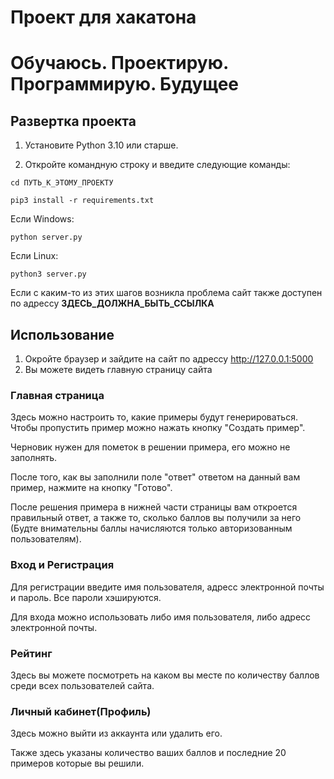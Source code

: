 # Проект для хакатона
# Обучаюсь. Проектирую. Программирую. Будущее

## Развертка проекта
1. Установите Python 3.10 или старше.

2. Откройте командную строку и введите следующие команды:


`cd ПУТЬ_К_ЭТОМУ_ПРОЕКТУ`

`pip3 install -r requirements.txt`

Если Windows:

`python server.py`

Если Linux:

`python3 server.py`

Если с каким-то из этих шагов возникла проблема сайт также доступен по адрессу __ЗДЕСЬ_ДОЛЖНА_БЫТЬ_ССЫЛКА__
## Использование

1. Окройте браузер и зайдите на сайт по адрессу http://127.0.0.1:5000
2. Вы можете видеть главную страницу сайта

### Главная страница
Здесь можно настроить то, какие примеры будут генерироваться. Чтобы пропустить пример можно нажать кнопку "Создать пример". 

Черновик нужен для пометок в решении примера, его можно не заполнять.

После того, как вы заполнили поле "ответ" ответом на данный вам пример, нажмите на кнопку "Готово".

После решения примера в нижней части страницы вам откроется правильный ответ, а также то, сколько баллов вы получили за него (Будте внимательны баллы начисляются только авторизованным пользователям).

### Вход и Регистрация
Для регистрации введите имя пользователя, адресс электронной почты и пароль. Все пароли хэшируются.

Для входа можно использовать либо имя пользователя, либо адресс электронной почты.

### Рейтинг
Здесь вы можете посмотреть на каком вы месте по количеству баллов среди всех пользователей сайта.

### Личный кабинет(Профиль)

Здесь можно выйти из аккаунта или удалить его. 

Также здесь указаны количество ваших баллов и последние 20 примеров которые вы решили.